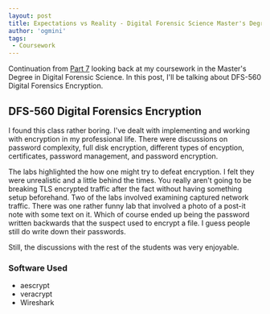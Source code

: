 ```yaml
---
layout: post
title: Expectations vs Reality - Digital Forensic Science Master's Degree Part 8
author: 'ogmini'
tags:
 - Coursework
---
```


Continuation from [Part 7](https://ogmini.github.io/2025/04/13/DFS-550.html) looking back at my coursework in the Master's Degree in Digital Forensic Science. In this post, I'll be talking about DFS-560 Digital Forensics Encryption.

## DFS-560 Digital Forensics Encryption

I found this class rather boring. I've dealt with implementing and working with encryption in my professional life. There were discussions on password complexity, full disk encryption, different types of encyption, certificates, password management, and password encryption.

The labs highlighted the how one might try to defeat encryption. I felt they were unrealistic and a little behind the times. You really aren't going to be breaking TLS encrypted traffic after the fact without having something setup beforehand. Two of the labs involved examining captured network traffic. There was one rather funny lab that involved a photo of a post-it note with some text on it. Which of course ended up being the password written backwards that the suspect used to encrypt a file. I guess people still do write down their passwords.

Still, the discussions with the rest of the students was very enjoyable.

### Software Used

- aescrypt
- veracrypt
- Wireshark

